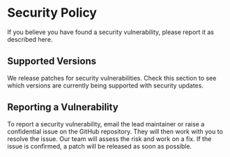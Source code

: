 # Security Policy

If you believe you have found a security vulnerability, please report it as described here.

## Supported Versions

We release patches for security vulnerabilities. Check this section to see which versions are currently being supported with security updates.

## Reporting a Vulnerability

To report a security vulnerability, email the lead maintainer or raise a confidential issue on the GitHub repository. They will then work with you to resolve the issue. Our team will assess the risk and work on a fix. If the issue is confirmed, a patch will be released as soon as possible.

